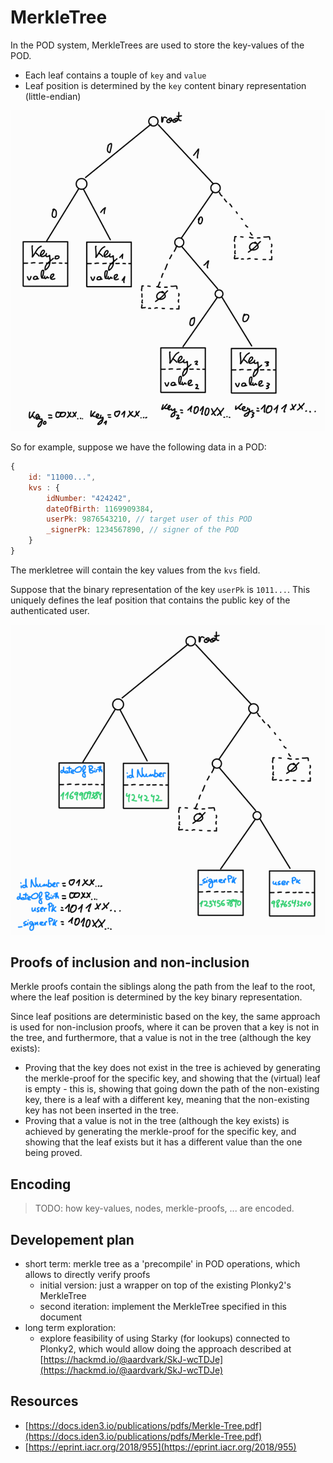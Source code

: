 # MerkleTree

In the POD system, MerkleTrees are used to store the key-values of the POD.

- Each leaf contains a touple of `key` and `value`
- Leaf position is determined by the `key` content binary representation (little-endian)

![](img/merkletree0.png)

So for example, suppose we have the following data in a POD:
```js
{
	id: "11000...",
	kvs : {
		idNumber: "424242",
		dateOfBirth: 1169909384,
		userPk: 9876543210, // target user of this POD
		_signerPk: 1234567890, // signer of the POD
	}
}
```

The merkletree will contain the key values from the `kvs` field.

Suppose that the binary representation of the key `userPk` is `1011...`. This uniquely defines the leaf position that contains the public key of the authenticated user.

![](img/merkletree1.png)


## Proofs of inclusion and non-inclusion
Merkle proofs contain the siblings along the path from the leaf to the root, where the leaf position is determined by the key binary representation. 

Since leaf positions are deterministic based on the key, the same approach is used for non-inclusion proofs, where it can be proven that a key is not in the tree, and furthermore, that a value is not in the tree (although the key exists):
- Proving that the key does not exist in the tree is achieved by generating the merkle-proof for the specific key, and showing that the (virtual) leaf is empty - this is, showing that going down the path of the non-existing key, there is a leaf with a different key, meaning that the non-existing key has not been inserted in the tree.
- Proving that a value is not in the tree (although the key exists) is achieved by generating the merkle-proof for the specific key, and showing that the leaf exists but it has a different value than the one being proved.



## Encoding
> TODO: how key-values, nodes, merkle-proofs, ... are encoded.

## Developement plan
- short term: merkle tree as a 'precompile' in POD operations, which allows to directly verify proofs
	- initial version: just a wrapper on top of the existing Plonky2's MerkleTree
	- second iteration: implement the MerkleTree specified in this document
- long term exploration:
	- explore feasibility of using Starky (for lookups) connected to Plonky2, which would allow doing the approach described at [https://hackmd.io/@aardvark/SkJ-wcTDJe](https://hackmd.io/@aardvark/SkJ-wcTDJe)


## Resources
- [https://docs.iden3.io/publications/pdfs/Merkle-Tree.pdf](https://docs.iden3.io/publications/pdfs/Merkle-Tree.pdf)
- [https://eprint.iacr.org/2018/955](https://eprint.iacr.org/2018/955)
